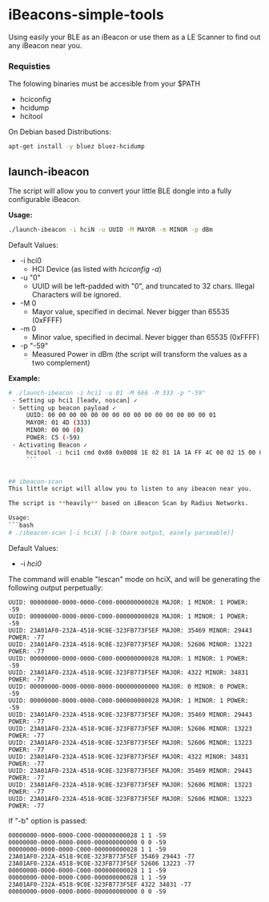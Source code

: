 # iBeacons-simple-tools
Using easily your BLE as an iBeacon or use them as a LE Scanner to find out any iBeacon near you.

### Requisties

The folowing binaries must be accesible from your $PATH
 * hciconfig
 * hcidump
 * hcitool

On Debian based Distributions:
```bash
apt-get install -y bluez bluez-hcidump
```


## launch-ibeacon
The script will allow you to convert your little BLE dongle into a fully configurable iBeacon.

**Usage:**
```bash
./launch-ibeacon -i hciN -u UUID -M MAYOR -m MINOR -p dBm
```
Default Values:
 * -i hci0
   * HCI Device (as listed with _hciconfig -a_)
 * -u "0"
   * UUID will be left-padded with "0", and truncated to 32 chars. Illegal Characters will be ignored.
 * -M 0
   * Mayor value, specified in decimal. Never bigger than 65535 (0xFFFF)
 * -m 0
   * Minor value, specified in decimal. Never bigger than 65535 (0xFFFF)
 * -p "-59"
   * Measured Power in dBm (the script will transform the values as a two complement)

**Example:**
```bash
# ./launch-ibeacon -i hci1 -u 01 -M 666 -M 333 -p "-59"
 · Setting up hci1 [leadv, noscan] ✓
 · Setting up beacon payload ✓
     UUID: 00 00 00 00 00 00 00 00 00 00 00 00 00 00 00 01
     MAYOR: 01 4D (333)
     MINOR: 00 00 (0)
     POWER: C5 (-59)
 · Activating Beacon ✓
     hcitool -i hci1 cmd 0x08 0x0008 1E 02 01 1A 1A FF 4C 00 02 15 00 00 00 00 00 00 00 00 00 00 00 00 00 00 00 01 01 4D 00 00 C5 00
     ```


## ibeacon-scan
This little script will allow you to listen to any ibeacon near you.

The script is **heavily** based on iBeacon Scan by Radius Networks.

Usage:
```bash
# ./ibeacon-scan [-i hciX] [-b (bare output, easely parseable)]
````

Default Values:
 * -i _hci0_


The command will enable "lescan" mode on hciX, and will be generating the following output perpetually:
```text
UUID: 00000000-0000-0000-C000-000000000028 MAJOR: 1 MINOR: 1 POWER: -59
UUID: 00000000-0000-0000-C000-000000000028 MAJOR: 1 MINOR: 1 POWER: -59
UUID: 23A01AF0-232A-4518-9C0E-323FB773F5EF MAJOR: 35469 MINOR: 29443 POWER: -77
UUID: 23A01AF0-232A-4518-9C0E-323FB773F5EF MAJOR: 52606 MINOR: 13223 POWER: -77
UUID: 00000000-0000-0000-C000-000000000028 MAJOR: 1 MINOR: 1 POWER: -59
UUID: 23A01AF0-232A-4518-9C0E-323FB773F5EF MAJOR: 4322 MINOR: 34831 POWER: -77
UUID: 00000000-0000-0000-0000-000000000000 MAJOR: 0 MINOR: 0 POWER: -59
UUID: 00000000-0000-0000-C000-000000000028 MAJOR: 1 MINOR: 1 POWER: -59
UUID: 23A01AF0-232A-4518-9C0E-323FB773F5EF MAJOR: 35469 MINOR: 29443 POWER: -77
UUID: 23A01AF0-232A-4518-9C0E-323FB773F5EF MAJOR: 52606 MINOR: 13223 POWER: -77
UUID: 23A01AF0-232A-4518-9C0E-323FB773F5EF MAJOR: 52606 MINOR: 13223 POWER: -77
UUID: 23A01AF0-232A-4518-9C0E-323FB773F5EF MAJOR: 4322 MINOR: 34831 POWER: -77
UUID: 23A01AF0-232A-4518-9C0E-323FB773F5EF MAJOR: 35469 MINOR: 29443 POWER: -77
UUID: 23A01AF0-232A-4518-9C0E-323FB773F5EF MAJOR: 52606 MINOR: 13223 POWER: -77
UUID: 23A01AF0-232A-4518-9C0E-323FB773F5EF MAJOR: 52606 MINOR: 13223 POWER: -77
```

If "-b" option is passed:
```text
00000000-0000-0000-C000-000000000028 1 1 -59
00000000-0000-0000-0000-000000000000 0 0 -59
00000000-0000-0000-C000-000000000028 1 1 -59
23A01AF0-232A-4518-9C0E-323FB773F5EF 35469 29443 -77
23A01AF0-232A-4518-9C0E-323FB773F5EF 52606 13223 -77
00000000-0000-0000-C000-000000000028 1 1 -59
00000000-0000-0000-C000-000000000028 1 1 -59
23A01AF0-232A-4518-9C0E-323FB773F5EF 4322 34831 -77
00000000-0000-0000-0000-000000000000 0 0 -59
```



